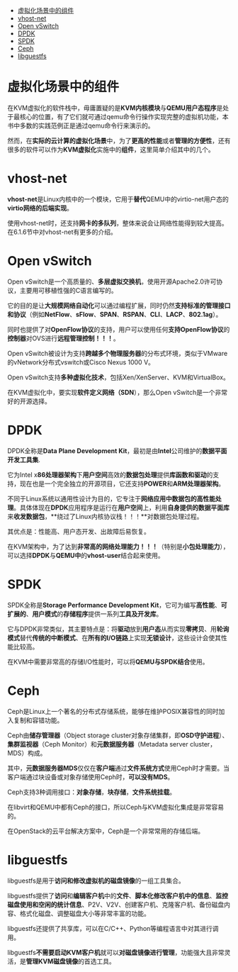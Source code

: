 
<!-- @import "[TOC]" {cmd="toc" depthFrom=1 depthTo=6 orderedList=false} -->

<!-- code_chunk_output -->

- [虚拟化场景中的组件](#虚拟化场景中的组件)
- [vhost-net](#vhost-net)
- [Open vSwitch](#open-vswitch)
- [DPDK](#dpdk)
- [SPDK](#spdk)
- [Ceph](#ceph)
- [libguestfs](#libguestfs)

<!-- /code_chunk_output -->

# 虚拟化场景中的组件

在KVM虚拟化的软件栈中，毋庸置疑的是**KVM内核模块**与**QEMU用户态程序**是处于最核心的位置，有了它们就可通过qemu命令行操作实现完整的虚拟机功能，本书中多数的实践范例正是通过qemu命令行来演示的。

然而，在**实际的云计算的虚拟化场景**中，为了**更高的性能**或者**管理的方便性**，还有很多的软件可以作为**KVM虚拟化**实施中的**组件**，这里简单介绍其中的几个。

# vhost-net

**vhost\-net**是Linux内核中的一个模块，它用于**替代**QEMU中的virtio\-net用户态的**virtio网络的后端实现**。

使用vhost\-net时，还支持**网卡的多队列**，整体来说会让网络性能得到较大提高。在6.1.6节中对vhost\-net有更多的介绍。

# Open vSwitch

Open vSwitch是一个高质量的、**多层虚拟交换机**，使用开源Apache2.0许可协议，主要用可移植性强的C语言编写的。

它的目的是让**大规模网络自动化**可以通过编程扩展，同时仍然**支持标准的管理接口和协议**（例如**NetFlow**、**sFlow**、**SPAN**、**RSPAN**、**CLI**、**LACP**、**802.1ag**）。

同时也提供了对**OpenFlow协议**的支持，用户可以使用任何**支持OpenFlow协议**的**控制器**对OVS进行**远程管理控制！！！**。

Open vSwitch被设计为支持**跨越多个物理服务器**的分布式环境，类似于VMware的vNetwork分布式vswitch或Cisco Nexus 1000 V。

Open vSwitch支持**多种虚拟化技术**，包括Xen/XenServer、KVM和VirtualBox。

在KVM虚拟化中，要实现**软件定义网络（SDN**），那么Open vSwitch是一个非常好的开源选择。

# DPDK

DPDK全称是**Data Plane Development Kit**，最初是由**Intel**公司维护的**数据平面开发工具集**. 

它为Intel x**86处理器架构**下**用户空间**高效的**数据包处理**提供**库函数和驱动**的支持，现在也是一个完全独立的开源项目，它还支持**POWER**和**ARM处理器架构**。

不同于Linux系统以通用性设计为目的，它专注于**网络应用中数据包的高性能处理**。具体体现在**DPDK**应用程序是运行在**用户空间**上，利用**自身提供的数据平面库**来**收发数据包**，**绕过了Linux内核协议栈！！！**对数据包处理过程。

其优点是：性能高、用户态开发、出故障后易恢复。

在KVM架构中，为了达到**非常高的网络处理能力！！！**（特别是**小包处理能力**），可以选择**DPDK**与**QEMU中**的**vhost\-user**结合起来使用。

# SPDK

SPDK全称是**Storage Performance Development Kit**，它可为编写**高性能**、**可扩展的**、**用户模式**的**存储程序**提供一系列**工具及开发库**。

它与DPDK非常类似，其主要特点是：将**驱动**放到**用户态**从而实现**零拷贝**、用**轮询模式**替代**传统的中断模式**、在**所有的I/O链路**上实现**无锁设计**，这些设计会使其性能比较高。

在KVM中需要非常高的存储I/O性能时，可以将**QEMU与SPDK结合**使用。

# Ceph

Ceph是Linux上一个著名的分布式存储系统，能够在维护POSIX兼容性的同时加入复制和容错功能。

Ceph由**储存管理器**（Object storage cluster对象存储集群，即**OSD守护进程**）、**集群监视器**（Ceph Monitor）和**元数据服务器**（Metadata server cluster，MDS）构成。

其中，**元数据服务器MDS**仅仅在**客户端**通过**文件系统方式**使用Ceph时才需要。当客户端通过块设备或对象存储使用Ceph时，**可以没有MDS**。

Ceph支持3种调用接口：**对象存储**，**块存储**，**文件系统挂载**。

在libvirt和QEMU中都有Ceph的接口，所以Ceph与KVM虚拟化集成是非常容易的。

在OpenStack的云平台解决方案中，Ceph是一个非常常用的存储后端。

# libguestfs

libguestfs是用于**访问和修改虚拟机的磁盘镜像**的一组工具集合。

libguestfs提供了**访问**和**编辑客户机**中的**文件**、**脚本化修改客户机中的信息**、**监控磁盘使用和空闲的统计信息**、P2V、V2V、创建客户机、克隆客户机、备份磁盘内容、格式化磁盘、调整磁盘大小等非常丰富的功能。

libguestfs还提供了共享库，可以在C/C++、Python等编程语言中对其进行调用。

libguestfs**不需要启动KVM客户机**就可以**对磁盘镜像进行管理**，功能强大且非常灵活，是**管理KVM磁盘镜像**的首选工具。
